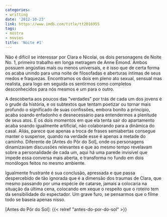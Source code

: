```yaml
---
categories:
- writting
date: '2012-10-23'
link: https://www.imdb.com/title/tt2016955
tags:
- mostra
- movies
title: 'Noite #1'
---
```


Não é difícil se interessar por Clara e Nicolai, os dois personagens de Noite No. 1, primeiro trabalho em longa metragem de Anne Émond. Ambos possuem angústias mais ou menos universais, e é isso que de certa forma os acaba unindo para uma noite de filosofadas e aberturas íntimas de seus medos e fraquezas. Encontramos os dois em pleno ato sexual, sensual mas realista, para logo em seguida os sentirmos como completos desconhecidos para nós mesmos e um para o outro.

A descoberta aos poucos das "verdades" por trás de cada um dos jovens é o grude da história, e os subtextos que tentam poetizar ou tornar mais profundo o significado de suas confissões, embora bonito a princípio, acaba soando enfadonho e desnecessário para entendermos a plenitude de seus atos. E os dois momentos em que ela tenta sair do apartamento acaba soando igualmente artificial, não colaborando para a dinâmica do casal. Aliás, parece que apenas a troca de frases semiabertas consegue manter o suspense, quando na verdade esse é apenas a metade do caminho. Diferente de [Antes do Pôr do Sol], onde os personagens dinamizavam discussões relevantes e que ao mesmo tempo revelavam sobre a personalidade de cada um, aqui há uma parede invisível que impede essa conversa mais aberta, e transforma no fundo em dois monólogos feitos no mesmo ambiente.

Igualmente frustrante é sua conclusão, apressada e que passa despercebido de tão ignorada que é a dimensão dos traumas de Clara, que mesmo passando por uma espécie de catarse, jamais a colocaria na situação da última cena, colocando em xeque o respeito que o roteiro tem da sensibilidade do espectador. Um grave furo, se pensarmos que o filme todo se baseia apenas nisso.

[Antes do Pôr do Sol]: {{< relref "antes-do-por-do-sol" >}}

